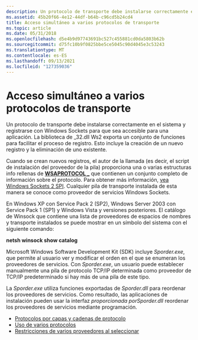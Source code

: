 ```yaml
---
description: Un protocolo de transporte debe instalarse correctamente en el sistema y registrarse con Windows Sockets para que sea accesible para una aplicación.
ms.assetid: 45b20f66-4e12-44df-b64b-c96cd5b24cd4
title: Acceso simultáneo a varios protocolos de transporte
ms.topic: article
ms.date: 05/31/2018
ms.openlocfilehash: d5e4b9d97743691bc527c455881cd0da5803b62b
ms.sourcegitcommit: d75fc10b9f0825bbe5ce5045c90d4045e3c53243
ms.translationtype: MT
ms.contentlocale: es-ES
ms.lasthandoff: 09/13/2021
ms.locfileid: "127359036"
---
```

# <a name="simultaneous-access-to-multiple-transport-protocols"></a>Acceso simultáneo a varios protocolos de transporte

Un protocolo de transporte debe instalarse correctamente en el sistema y registrarse con Windows Sockets para que sea accesible para una aplicación. La biblioteca de \_32.dll Ws2 exporta un conjunto de funciones para facilitar el proceso de registro. Esto incluye la creación de un nuevo registro y la eliminación de uno existente.

Cuando se crean nuevos registros, el autor de la llamada (es decir, el script de instalación del proveedor de la pila) proporciona una o varias estructuras info rellenas de [**WSAPROTOCOL \_**](/windows/win32/api/winsock2/ns-winsock2-wsaprotocol_infoa) que contienen un conjunto completo de información sobre el protocolo. Para obtener más información, [vea Windows Sockets 2 SPI](about-the-winsock-spi.md). Cualquier pila de transporte instalada de esta manera se conoce como proveedor de servicios Windows Sockets.

En Windows XP con Service Pack 2 (SP2), Windows Server 2003 con Service Pack 1 (SP1) y Windows Vista y versiones posteriores. El catálogo de Winsock que contiene una lista de proveedores de espacios de nombres y transporte instalados se puede mostrar en un símbolo del sistema con el siguiente comando:

**netsh winsock show catalog**

Microsoft Windows Software Development Kit (SDK) incluye *Sporder.exe*, que permite al usuario ver y modificar el orden en el que se enumeran los proveedores de servicios. Con *Sporder.exe*, un usuario puede establecer manualmente una pila de protocolo TCP/IP determinada como proveedor de TCP/IP predeterminado si hay más de una pila de este tipo.

La *Sporder.exe* utiliza funciones exportadas de *Sporder.dll* para reordenar los proveedores de servicios. Como resultado, las aplicaciones de instalación pueden usar la interfaz *proporcionada porSporder.dll* reordenar los proveedores de servicios mediante programación.

-   [Protocolos por capas y cadenas de protocolo](layered-protocols-and-protocol-chains-2.md)
-   [Uso de varios protocolos](using-multiple-protocols-2.md)
-   [Restricciones de varios proveedores al seleccionar](multiple-provider-restrictions-on-select-2.md)

 

 
